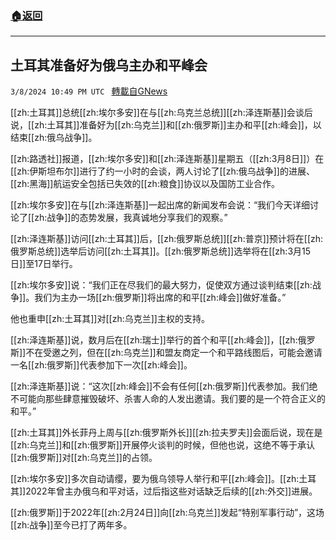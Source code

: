 ###  [:house:返回](README.md)
---


## 土耳其准备好为俄乌主办和平峰会
`3/8/2024 10:49 PM UTC ` [轉載自GNews](https://gnews.org/articles/2378436)

[[zh:土耳其]]总统[[zh:埃尔多安]]在与[[zh:乌克兰总统]][[zh:泽连斯基]]会谈后说，[[zh:土耳其]]准备好为[[zh:乌克兰]]和[[zh:俄罗斯]]主办和平[[zh:峰会]]，以结束[[zh:俄乌战争]]。

[[zh:路透社]]报道，[[zh:埃尔多安]]和[[zh:泽连斯基]]星期五（[[zh:3月8日]]）在[[zh:伊斯坦布尔]]进行了约一小时的会谈，两人讨论了[[zh:俄乌战争]]的进展、[[zh:黑海]]航运安全包括已失效的[[zh:粮食]]协议以及国防工业合作。

[[zh:埃尔多安]]在与[[zh:泽连斯基]]一起出席的新闻发布会说：“我们今天详细讨论了[[zh:战争]]的态势发展，我真诚地分享我们的观察。”

[[zh:泽连斯基]]访问[[zh:土耳其]]后，[[zh:俄罗斯总统]][[zh:普京]]预计将在[[zh:俄罗斯总统]]选举后访问[[zh:土耳其]]。[[zh:俄罗斯总统]]选举将在[[zh:3月15日]]至17日举行。

[[zh:埃尔多安]]说：“我们正在尽我们的最大努力，促使双方通过谈判结束[[zh:战争]]。我们为主办一场[[zh:俄罗斯]]将出席的和平[[zh:峰会]]做好准备。”

他也重申[[zh:土耳其]]对[[zh:乌克兰]]主权的支持。

[[zh:泽连斯基]]说，数月后在[[zh:瑞士]]举行的首个和平[[zh:峰会]]，[[zh:俄罗斯]]不在受邀之列，但在[[zh:乌克兰]]和盟友商定一个和平路线图后，可能会邀请一名[[zh:俄罗斯]]代表参加下一次[[zh:峰会]]。

[[zh:泽连斯基]]说：“这次[[zh:峰会]]不会有任何[[zh:俄罗斯]]代表参加。我们绝不可能向那些肆意摧毁破坏、杀害人命的人发出邀请。我们要的是一个符合正义的和平。”

[[zh:土耳其]]外长菲丹上周与[[zh:俄罗斯外长]][[zh:拉夫罗夫]]会面后说，现在是[[zh:乌克兰]]和[[zh:俄罗斯]]开展停火谈判的时候，但他也说，这绝不等于承认[[zh:俄罗斯]]对[[zh:乌克兰]]的占领。

[[zh:埃尔多安]]多次自动请缨，要为俄乌领导人举行和平[[zh:峰会]]。[[zh:土耳其]]2022年曾主办俄乌和平对话，过后指这些对话缺乏后续的[[zh:外交]]进展。

[[zh:俄罗斯]]于2022年[[zh:2月24日]]向[[zh:乌克兰]]发起“特别军事行动”，这场[[zh:战争]]至今已打了两年多。
